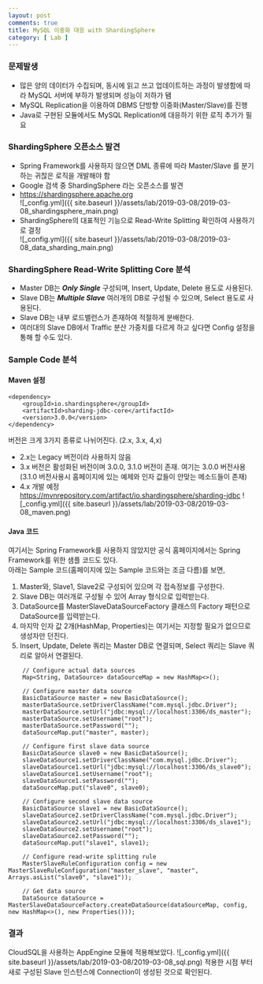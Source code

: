 ```yaml
---
layout: post
comments: true
title: MySQL 이중화 대응 with ShardingSphere
category: [ Lab ]
---
```


### 문제발생
* 많은 양의 데이터가 수집되며, 동시에 읽고 쓰고 업데이트하는 과정이 발생함에 따라 MySQL 서버에 부하가 발생되며 성능이 저하가 됌  
* MySQL Replication을 이용하여 DBMS 단방향 이중화(Master/Slave)를 진행  
* Java로 구현된 모듈에서도 MySQL Replication에 대응하기 위한 로직 추가가 필요  

### ShardingSphere 오픈소스 발견 
* Spring Framework를 사용하지 않으면 DML 종류에 따라 Master/Slave 를 분기하는 귀찮은 로직을 개발해야 함  
* Google 검색 중 ShardingSphere 라는 오픈소스를 발견  
* <https://shardingsphere.apache.org>      
![_config.yml]({{ site.baseurl }}/assets/lab/2019-03-08/2019-03-08_shardingsphere_main.png)  
* ShardingSphere의 대표적인 기능으로 Read-Write Splitting 확인하여 사용하기로 결정  
![_config.yml]({{ site.baseurl }}/assets/lab/2019-03-08/2019-03-08_data_sharding_main.png)  


### ShardingSphere Read-Write Splitting Core 분석
* Master DB는 _**Only Single**_ 구성되며, Insert, Update, Delete 용도로 사용된다.
* Slave DB는 _**Multiple Slave**_ 여러개의 DB로 구성될 수 있으며, Select 용도로 사용된다.
* Slave DB는 내부 로드밸런스가 존재하여 적절하게 분배한다.
* 여러대의 Slave DB에서 Traffic 분산 가중치를 다르게 하고 싶다면 Config 설정을 통해 할 수도 있다.

### Sample Code 분석
#### Maven 설정
~~~
<dependency>
    <groupId>io.shardingsphere</groupId>
    <artifactId>sharding-jdbc-core</artifactId>
    <version>3.0.0</version>
</dependency>
~~~
버전은 크게 3가지 종류로 나뉘어진다. (2.x, 3.x, 4,x)  
* 2.x는 Legacy 버전이라 사용하지 않음  
* 3.x 버전은 활성화된 버전이며 3.0.0, 3.1.0 버전이 존재. 여기는 3.0.0 버전사용 (3.1.0 버전사용시 홈페이지에 있는 예제와 인자 값들이 안맞는 메소드들이 존재)  
* 4.x 개발 예정  
<https://mvnrepository.com/artifact/io.shardingsphere/sharding-jdbc>
![_config.yml]({{ site.baseurl }}/assets/lab/2019-03-08/2019-03-08_maven.png)

#### Java 코드
여기서는 Spring Framework를 사용하지 않았지만 공식 홈페이지에서는 Spring Framework를 위한 샘플 코드도 있다.    
아래는 Sample 코드(홈페이지에 있는 Sample 코드와는 조금 다름)를 보면,  
1. Master와, Slave1, Slave2로 구성되어 있으며 각 접속정보를 구성한다.
2. Slave DB는 여러개로 구성될 수 있어 Array 형식으로 입력받는다.
3. DataSource를 MasterSlaveDataSourceFactory 클래스의 Factory 패턴으로 DataSource를 입력받는다.
4. 마지막 인자 값 2개(HashMap, Properties)는 여기서는 지정할 필요가 없으므로 생성자만 던진다.
5. Insert, Update, Delete 쿼리는 Master DB로 연결되며, Select 쿼리는 Slave 쿼리로 알아서 연결된다.  
~~~
    // Configure actual data sources
    Map<String, DataSource> dataSourceMap = new HashMap<>();
    
    // Configure master data source
    BasicDataSource master = new BasicDataSource();
    masterDataSource.setDriverClassName("com.mysql.jdbc.Driver");
    masterDataSource.setUrl("jdbc:mysql://localhost:3306/ds_master");
    masterDataSource.setUsername("root");
    masterDataSource.setPassword("");
    dataSourceMap.put("master", master);
    
    // Configure first slave data source
    BasicDataSource slave0 = new BasicDataSource();
    slaveDataSource1.setDriverClassName("com.mysql.jdbc.Driver");
    slaveDataSource1.setUrl("jdbc:mysql://localhost:3306/ds_slave0");
    slaveDataSource1.setUsername("root");
    slaveDataSource1.setPassword("");
    dataSourceMap.put("slave0", slave0);
    
    // Configure second slave data source
    BasicDataSource slave1 = new BasicDataSource();
    slaveDataSource2.setDriverClassName("com.mysql.jdbc.Driver");
    slaveDataSource2.setUrl("jdbc:mysql://localhost:3306/ds_slave1");
    slaveDataSource2.setUsername("root");
    slaveDataSource2.setPassword("");
    dataSourceMap.put("slave1", slave1);
    
    // Configure read-write splitting rule
    MasterSlaveRuleConfiguration config = new MasterSlaveRuleConfiguration("master_slave", "master", Arrays.asList("slave0", "slave1"));
    
    // Get data source
    DataSource dataSource = MasterSlaveDataSourceFactory.createDataSource(dataSourceMap, config, new HashMap<>(), new Properties()));
~~~

### 결과
CloudSQL을 사용하는 AppEngine 모듈에 적용해보았다.
![_config.yml]({{ site.baseurl }}/assets/lab/2019-03-08/2019-03-08_sql.png)
적용한 시점 부터 새로 구성된 Slave 인스턴스에 Connection이 생성된 것으로 확인된다.

